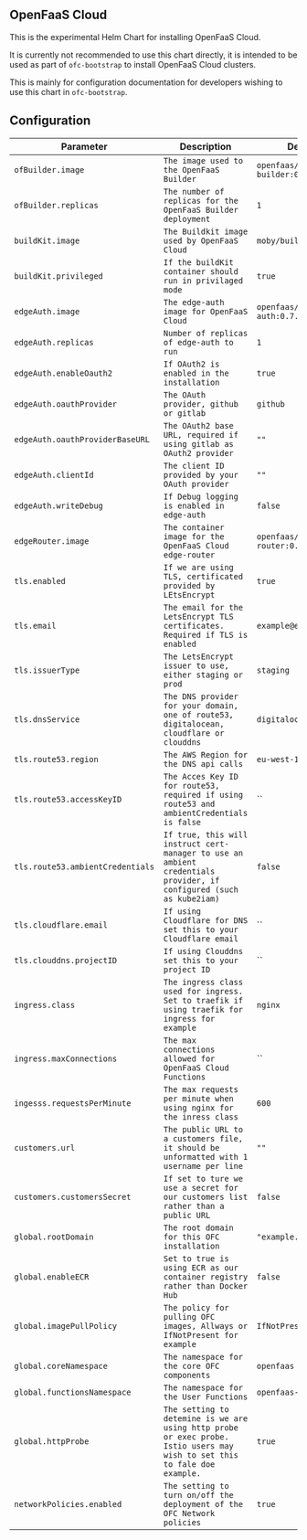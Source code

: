## OpenFaaS Cloud

This is the experimental Helm Chart for installing OpenFaaS Cloud.

It is currently not recommended to use this chart directly, it is intended to be used as part of `ofc-bootstrap`
to install OpenFaaS Cloud clusters.

This is mainly for configuration documentation for developers wishing to use this chart in `ofc-bootstrap`.

## Configuration

| Parameter | Description | Default|
| --------- | ------- | ---------- |
| `ofBuilder.image` | `The image used to the OpenFaaS Builder` | `openfaas/of-builder:0.7.2` |
| `ofBuilder.replicas` | `The number of replicas for the OpenFaaS Builder deployment` | `1` |
| `buildKit.image` | `The Buildkit image used by OpenFaaS Cloud` | `moby/buildkit:v0.6.2` |
| `buildKit.privileged` | `If the buildKit container should run in privilaged mode` | `true` |
| `edgeAuth.image` | `The edge-auth image for OpenFaaS Cloud` | `openfaas/edge-auth:0.7.0` |
| `edgeAuth.replicas` | `Number of replicas of edge-auth to run` | `1` |
| `edgeAuth.enableOauth2` | `If OAuth2 is enabled in the installation` | `true` |
| `edgeAuth.oauthProvider` | `The OAuth provider, github or gitlab` | `github` |
| `edgeAuth.oauthProviderBaseURL` | `The OAuth2 base URL, required if using gitlab as OAuth2 provider` | `""` |
| `edgeAuth.clientId` | `The client ID provided by your OAuth provider` | `""` |
| `edgeAuth.writeDebug` | `If Debug logging is enabled in edge-auth` | `false` |
| `edgeRouter.image` | `The container image for the OpenFaaS Cloud edge-router` | `openfaas/edge-router:0.7.4` |
| `tls.enabled` | `If we are using TLS, certificated provided by LEtsEncrypt` | `true` |
| `tls.email` | `The email for the LetsEncrypt TLS certificates. Required if TLS is enabled` | `example@example.com` |
| `tls.issuerType` | `The LetsEncrypt issuer to use, either staging or prod` | `staging` |
| `tls.dnsService` | `The DNS provider for your domain, one of route53, digitalocean, cloudflare or clouddns` | `digitalocean` |
| `tls.route53.region` | `The AWS Region for the DNS api calls` | `eu-west-1` |
| `tls.route53.accessKeyID` | `The Acces Key ID for route53, required if using route53 and ambientCredentials is false` | `` |
| `tls.route53.ambientCredentials` | `If true, this will instruct cert-manager to use an ambient credentials provider, if configured (such as kube2iam)` | `false` |
| `tls.cloudflare.email` | `If using Cloudflare for DNS set this to your Cloudflare email` | `` |
| `tls.clouddns.projectID` | `If using Clouddns set this to your project ID` | `` |
| `ingress.class` | `The ingress class used for ingress. Set to traefik if using traefik for ingress for example` | `nginx` |
| `ingress.maxConnections` | `The max connections allowed for OpenFaaS Cloud Functions` | `` |
| `ingesss.requestsPerMinute` | `The max requests per minute when using nginx for the inress class` | `600` |
| `customers.url` | `The public URL to a customers file, it should be unformatted with 1 username per line` | `""` |
| `customers.customersSecret` | `If set to ture we use a secret for our customers list rather than a public URL` | `false` |
| `global.rootDomain` | `The root domain for this OFC installation` | `"example.com"` |
| `global.enableECR` | `Set to true is using ECR as our container registry rather than Docker Hub` | `false` |
| `global.imagePullPolicy` | `The policy for pulling OFC images, Allways or IfNotPresent for example` | `IfNotPresent` |
| `global.coreNamespace` | `The namespace for the core OFC components` | `openfaas` |
| `global.functionsNamespace` | `The namespace for the User Functions` | `openfaas-fn` |
| `global.httpProbe` | `The setting to detemine is we are using http probe or exec probe. Istio users may wish to set this to fale doe example.` | `true` |
| `networkPolicies.enabled` | `The setting to turn on/off the deployment of the OFC Network policies` | `true` |
